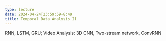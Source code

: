 ```yaml
---
type: lecture
date: 2024-04-24T23:59:59+8:49
title: Temporal Data Analysis II
---
```

RNN, LSTM, GRU; Video Analysis: 3D CNN, Two-stream network, ConvRNN